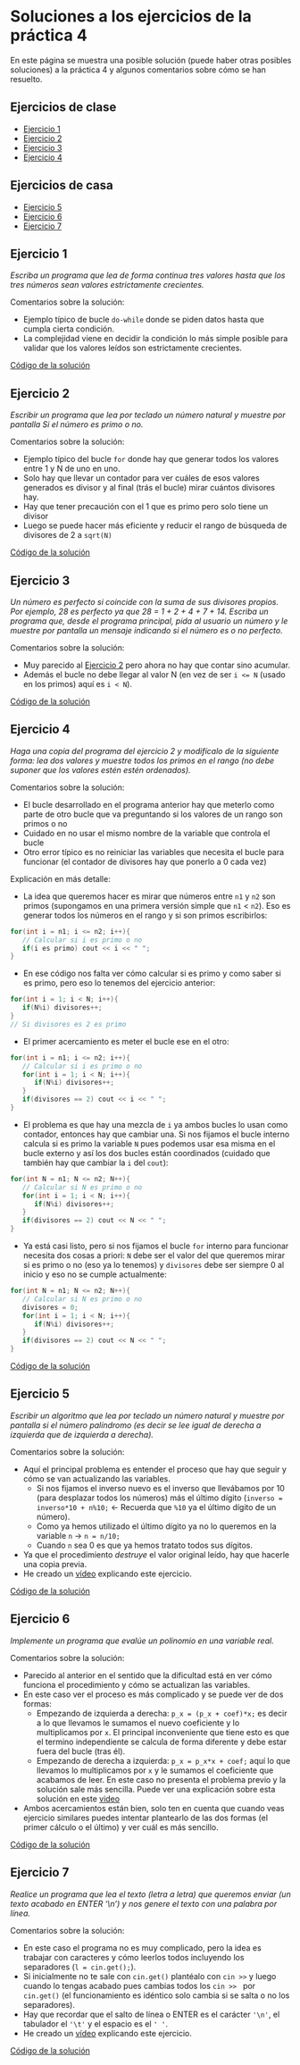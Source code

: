 # Soluciones a los ejercicios de la práctica 4 

En este página se muestra una posible solución (puede haber otras posibles soluciones) a la práctica 4 y algunos comentarios sobre cómo se han resuelto.

## Ejercicios de clase

* [Ejercicio 1](#ejercicio-1)
* [Ejercicio 2](#ejercicio-2)
* [Ejercicio 3](#ejercicio-3)
* [Ejercicio 4](#ejercicio-4)

## Ejercicios de casa

* [Ejercicio 5](#ejercicio-5)
* [Ejercicio 6](#ejercicio-6)
* [Ejercicio 7](#ejercicio-7)

## Ejercicio 1

*Escriba un programa que lea de forma continua tres valores hasta que los tres números sean valores estrictamente crecientes.*

Comentarios sobre la solución:

* Ejemplo típico de bucle `do-while` donde se piden datos hasta que cumpla cierta condición.
* La complejidad viene en decidir la condición lo más simple posible para validar que los valores leídos son estrictamente crecientes.

[Código de la solución](p4/p4e1.cpp)

## Ejercicio 2

*Escribir un programa que lea por teclado un número natural y muestre por pantalla Si el número es primo o no.*

Comentarios sobre la solución:

* Ejemplo típico del bucle `for` donde hay que generar todos los valores entre 1 y N de uno en uno.
* Solo hay que llevar un contador para ver cuáles de esos valores generados es divisor y al final (trás el bucle) mirar cuántos divisores hay.
* Hay que tener precaución con el 1 que es primo pero solo tiene un divisor
* Luego se puede hacer más eficiente y reducir el rango de búsqueda de divisores de 2 a `sqrt(N)`

[Código de la solución](p4/p4e2.cpp)

## Ejercicio 3

*Un número es perfecto si coincide con la suma de sus divisores propios. Por ejemplo, 28 es perfecto ya que 28 = 1 + 2 + 4 + 7 + 14. Escriba un programa que, desde el programa principal, pida al usuario un número y le muestre por pantalla un mensaje indicando si el número es o no perfecto.* 

Comentarios sobre la solución:

* Muy parecido al [Ejercicio 2](#ejercicio-2) pero ahora no hay que contar sino acumular.
* Además el bucle no debe llegar al valor N (en vez de ser `i <= N` (usado en los primos) aquí es `i < N`).

[Código de la solución](p4/p4e3.cpp)


## Ejercicio 4

*Haga una copia del programa del ejercicio 2 y modifícalo de la siguiente forma: lea dos valores y muestre todos los primos en el rango (no debe suponer que los valores estén estén ordenados).*

Comentarios sobre la solución:

* El bucle desarrollado en el programa anterior hay que meterlo como parte de otro bucle que va preguntando si los valores de un rango son primos o no
* Cuidado en no usar el mismo nombre de la variable que controla el bucle
* Otro error típico es no reiniciar las variables que necesita el bucle para funcionar (el contador de divisores hay que ponerlo a 0 cada vez)

Explicación en más detalle:

* La idea que queremos hacer es mirar que números entre `n1` y `n2` son primos (supongamos en una primera versión simple que `n1` < `n2`). Eso es generar todos los números en el rango y si son primos escribirlos:
```cpp
for(int i = n1; i <= n2; i++){
   // Calcular si i es primo o no
   if(i es primo) cout << i << " ";
}
```
* En ese código nos falta ver cómo calcular si es primo y como saber si es primo, pero eso lo tenemos del ejercicio anterior:
```cpp
for(int i = 1; i < N; i++){
   if(N%i) divisores++;
}
// Si divisores es 2 es primo
```
* El primer acercamiento es meter el bucle ese en el otro:
```cpp
for(int i = n1; i <= n2; i++){
   // Calcular si i es primo o no
   for(int i = 1; i < N; i++){
      if(N%i) divisores++;
   }
   if(divisores == 2) cout << i << " ";
}
```
* El problema es que hay una mezcla de `i` ya ambos bucles lo usan como contador, entonces hay que cambiar una. Si nos fijamos el bucle interno calcula si es primo la variable `N` pues podemos usar esa misma en el bucle externo y así los dos bucles están coordinados (cuidado que también hay que cambiar la `i` del `cout`):
```cpp
for(int N = n1; N <= n2; N++){
   // Calcular si N es primo o no
   for(int i = 1; i < N; i++){
      if(N%i) divisores++;
   }
   if(divisores == 2) cout << N << " ";
}
```
* Ya está casi listo, pero si nos fijamos el bucle `for` interno para funcionar necesita dos cosas a priori: `N` debe ser el valor del que queremos mirar si es primo o no (eso ya lo tenemos) y `divisores` debe ser siempre 0 al inicio y eso no se cumple actualmente:
```cpp
for(int N = n1; N <= n2; N++){
   // Calcular si N es primo o no
   divisores = 0;
   for(int i = 1; i < N; i++){
      if(N%i) divisores++;
   }
   if(divisores == 2) cout << N << " ";
}
```

[Código de la solución](p4/p4e4.cpp)


## Ejercicio 5

*Escribir un algoritmo que lea por teclado un número natural y muestre por pantalla si el número palíndromo (es decir se lee igual de derecha a izquierda que de izquierda a derecha).*

Comentarios sobre la solución:

* Aquí el principal problema es entender el proceso que hay que seguir y cómo se van actualizando las variables.
	* Si nos fijamos el inverso nuevo es el inverso que llevábamos por 10 (para desplazar todos los números) más el último dígito (`inverso = inverso*10 + n%10;` <- Recuerda que `%10` ya el último dígito de un número).
 	* Como ya hemos utilizado el último dígito ya no lo queremos en la variable `n` -> `n = n/10;`
	* Cuando `n` sea 0 es que ya hemos tratato todos sus dígitos.
* Ya que el procedimiento *destruye* el valor original leído, hay que hacerle una copia previa.
* He creado un [vídeo](https://drive.google.com/file/d/1AIoSK5kpqs37PAB-HaEF2GFF841CoNFU/view?usp=sharing) explicando este ejercicio.

[Código de la solución](p4/p4e5.cpp)

## Ejercicio 6

*Implemente un programa que evalúe un polinomio en una variable real.*

Comentarios sobre la solución:

* Parecido al anterior en el sentido que la dificultad está en ver cómo funciona el procedimiento y cómo se actualizan las variables.
* En este caso ver el proceso es más complicado y se puede ver de dos formas:
	* Empezando de izquierda a derecha: `p_x = (p_x + coef)*x;` es decir a lo que llevamos le sumamos el nuevo coeficiente y lo multiplicamos por `x`. El principal inconveniente que tiene esto es que el termino independiente se calcula de forma diferente y debe estar fuera del bucle (tras él).
	* Empezando de derecha a izquierda: `p_x = p_x*x + coef;` aquí lo que llevamos lo multiplicamos por `x` y le sumamos el coeficiente que acabamos de leer. En este caso no presenta el problema previo y la solución sale más sencilla. Puede ver una explicación sobre esta solución en este [video](https://drive.google.com/file/d/1zLWmD_iXnDPv_hvyDCpMAuav8N0tA32n/view)
* Ambos acercamientos están bien, solo ten en cuenta que cuando veas ejercicio similares puedes intentar plantearlo de las dos formas (el primer cálculo o el último) y ver cuál es más sencillo.

[Código de la solución](p4/p4e6.cpp)

## Ejercicio 7

*Realice un programa que lea el texto (letra a letra) que queremos enviar (un texto acabado en ENTER ‘\n’) y nos genere el texto con una palabra por línea.*

Comentarios sobre la solución:

* En este caso el programa no es muy complicado, pero la idea es trabajar con caracteres y cómo leerlos todos incluyendo los separadores (`l = cin.get();`).
* Si inicialmente no te sale con `cin.get()` plantéalo con `cin >>` y luego cuando lo tengas acabado pues cambias todos los `cin >> ` por `cin.get()` (el funcionamiento es idéntico solo cambia si se salta o no los separadores).
* Hay que recordar que el salto de línea o ENTER es el carácter `'\n'`, el tabulador el `'\t'` y el espacio es el `' '`.
* He creado un [vídeo](https://drive.google.com/file/d/1l6WV7hi-LpOiQ0O3t_a8KFR2wsYGfQ5g/view?usp=sharing) explicando este ejercicio.


[Código de la solución](p4/p4e7.cpp)
